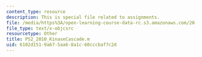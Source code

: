 ```yaml
---
content_type: resource
description: This is special file related to assignments.
file: /media/https%3A/open-learning-course-data-rc.s3.amazonaws.com/20-320-analysis-of-biomolecular-and-cellular-systems-fall-2012/6102d1519a675aa68a1c60cccbaf7c2d_PS2_2010_KinaseCascade.m
file_type: text/x-objcsrc
resourcetype: Other
title: PS2_2010_KinaseCascade.m
uid: 6102d151-9a67-5aa6-8a1c-60cccbaf7c2d
---
```

